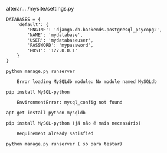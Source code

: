 

alterar... /mysite/settings.py

    DATABASES = {
        'default': {
            'ENGINE': 'django.db.backends.postgresql_psycopg2',
            'NAME': 'mydatabase',
            'USER': 'mydatabaseuser',
            'PASSWORD': 'mypassword',
            'HOST': '127.0.0.1'
        }
    }

    python manage.py runserver

        Error loading MySQLdb module: No module named MySQLdb

    pip install MySQL-python

        EnvironmentError: mysql_config not found

    apt-get install python-mysqldb

    pip install MySQL-python (já não é mais necessário)

        Requirement already satisfied

    python manage.py runserver ( só para testar)
